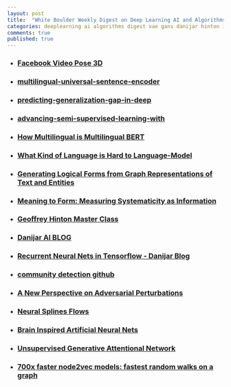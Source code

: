 ```yaml
---
layout: post
title:  "White Boulder Weekly Digest on Deep Learning AI and Algorithms 04/08/2019"
categories: deeplearning ai algorithms digest vae gans danijar hinton information graph language bert google generalization semisupervised brain unsupervised rnn graph
comments: true
published: true
---
```


- ### [Facebook Video Pose 3D][facebookpose]
- ### [multilingual-universal-sentence-encoder][googleai2]
- ### [predicting-generalization-gap-in-deep][googleai2]
- ### [advancing-semi-supervised-learning-with][googleai2]
- ### [How Multilingual is Multilingual BERT][bertpaper]
- ### [What Kind of Language is Hard to Language-Model][hardlang]
- ### [Generating Logical Forms from Graph Representations of Text and Entities][logics] 
- ### [Meaning to Form: Measuring Systematicity as Information][meaningtoform]
- ### [Geoffrey Hinton Master Class][turinghinton]
- ### [Danijar AI BLOG][researchhierarchicak]
- ### [Recurrent Neural Nets in Tensorflow - Danijar Blog][RNN]
- ### [community detection github][communitydetection]
- ### [A New Perspective on Adversarial Perturbations][ap]
- ### [Neural Splines Flows][NSF]
- ### [Brain Inspired Artificial Neural Nets][brain]
- ### [Unsupervised Generative Attentional Network][ugatit]
- ### [700x faster node2vec models: fastest random walks on a graph][graphrw]

[googleai1]: https://ai.googleblog.com/2019/07/multilingual-universal-sentence-encoder.html
[googleai2]: https://ai.googleblog.com/2019/07/predicting-generalization-gap-in-deep.html
[googleai3]: https://ai.googleblog.com/2019/07/advancing-semi-supervised-learning-with.html
[bertpaper]: https://arxiv.org/abs/1906.01502
[hardlang]: https://arxiv.org/abs/1906.04726
[logics]: https://arxiv.org/abs/1905.08407
[meaningtoform]: https://arxiv.org/pdf/1906.05906.pdf
[turinghinton]: https://amturing.acm.org/lectures.cfm
[researchhierarchicak]: https://danijar.com/materials/ibm-research-thalnet.pdf
[RNN]: https://danijar.com/introduction-to-recurrent-networks-in-tensorflow/
[communitydetection]: https://github.com/benedekrozemberczki/awesome-community-detection
[ap]:  https://www.youtube.com/watch?v=mUt7w4UoYqM&app=desktop
[NSF]: https://github.com/bayesiains/nsf
[brain]: https://www.biorxiv.org/content/10.1101/582643v1
[ugatit]: https://github.com/taki0112/UGATIT
[graphrw]: https://www.singlelunch.com/2019/08/01/700x-faster-node2vec-models-fastest-random-walks-on-a-graph/
[facebookpose]: https://github.com/Uiuran/VideoPose3D
